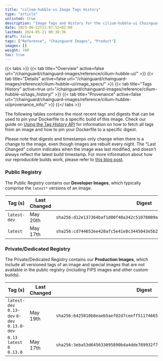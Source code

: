 ```yaml
---
title: "cilium-hubble-ui Image Tags History"
type: "article"
unlisted: true
description: "Image Tags and History for the cilium-hubble-ui Chainguard Image"
date: 2023-06-22T11:07:52+02:00
lastmod: 2024-05-21 00:38:36
draft: false
tags: ["Reference", "Chainguard Images", "Product"]
images: []
weight: 700
toc: true
---
```


{{< tabs >}}
{{< tab title="Overview" active=false url="/chainguard/chainguard-images/reference/cilium-hubble-ui/" >}}
{{< tab title="Details" active=false url="/chainguard/chainguard-images/reference/cilium-hubble-ui/image_specs/" >}}
{{< tab title="Tags History" active=true url="/chainguard/chainguard-images/reference/cilium-hubble-ui/tags_history/" >}}
{{< tab title="Provenance" active=false url="/chainguard/chainguard-images/reference/cilium-hubble-ui/provenance_info/" >}}
{{</ tabs >}}

The following tables contains the most recent tags and digests that can be used to pin your Dockerfile to a specific build of this image. Check our guide on [Using the Tag History API](/chainguard/chainguard-images/using-the-tag-history-api/) for information on how to fetch all tags from an image and how to pin your Dockerfile to a specific digest.

Please note that digests and timestamps only change when there is a change to the image, even though images are rebuilt every night. The "Last Changed" column indicates when the image was last modified, and doesn't always reflect the latest build timestamp. For more information about how our reproducible builds work, please refer to [this blog post](https://www.chainguard.dev/unchained/reproducing-chainguards-reproducible-image-builds).

### Public Registry
The Public Registry contains our **Developer Images**, which typically comprise the `latest*` versions of an image.

| Tag (s)       | Last Changed | Digest                                                                    |
|---------------|--------------|---------------------------------------------------------------------------|
|  `latest-dev` | May 20th     | `sha256:d12e137364baf1d00f48a342c51078009a804ad7aa116fa07fa4872cf492d7e3` |
|  `latest`     | May 17th     | `sha256:cd744652ee420afc5e41e8c3445043e5b27567041931ed71ef757965f1c131b1` |


### Private/Dedicated Registry
The Private/Dedicated Registry contains our **Production Images**, which include all versioned tags of an image and special images that are not available in the public registry (including FIPS images and other custom builds).

| Tag (s)                                       | Last Changed | Digest                                                                    |
|-----------------------------------------------|--------------|---------------------------------------------------------------------------|
|  `latest-dev` `0.13-dev` `0-dev` `0.13.0-dev` | May 19th     | `sha256:6425810b8eaeb5aef02d7ceeff51174665cf2c93654f7a8bbcf121406eaf9d43` |
|  `0.13` `latest` `0` `0.13.0`                 | May 17th     | `sha256:3eba53d645633095890bda4dde789932f75dd8fd668225cf4cee30cca7b92c0e` |

